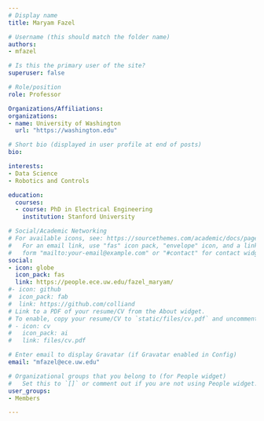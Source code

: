 ```yaml
---
# Display name
title: Maryam Fazel

# Username (this should match the folder name)
authors:
- mfazel

# Is this the primary user of the site?
superuser: false

# Role/position
role: Professor

Organizations/Affiliations:
organizations:
- name: University of Washington
  url: "https://washington.edu"

# Short bio (displayed in user profile at end of posts)
bio:

interests:
- Data Science
- Robotics and Controls

education:
  courses:
  - course: PhD in Electrical Engineering
    institution: Stanford University

# Social/Academic Networking
# For available icons, see: https://sourcethemes.com/academic/docs/page-builder/#icons
#   For an email link, use "fas" icon pack, "envelope" icon, and a link in the
#   form "mailto:your-email@example.com" or "#contact" for contact widget.
social:
- icon: globe
  icon_pack: fas
  link: https://people.ece.uw.edu/fazel_maryam/
#- icon: github
#  icon_pack: fab
#  link: https://github.com/colliand
# Link to a PDF of your resume/CV from the About widget.
# To enable, copy your resume/CV to `static/files/cv.pdf` and uncomment the lines below.
# - icon: cv
#   icon_pack: ai
#   link: files/cv.pdf

# Enter email to display Gravatar (if Gravatar enabled in Config)
email: "mfazel@ece.uw.edu"

# Organizational groups that you belong to (for People widget)
#   Set this to `[]` or comment out if you are not using People widget.
user_groups:
- Members

---
```

